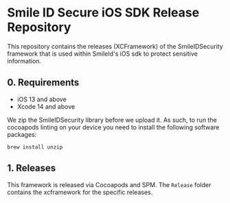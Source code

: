 # Smile ID Secure iOS SDK Release Repository

This repository contains the releases (XCFramework) of the SmileIDSecurity framework that is used within SmileId's iOS sdk to protect sensitive information.

## 0. Requirements

- iOS 13 and above
- Xcode 14 and above

We zip the SmileIDSecurity library before we upload it. As such, to run the cocoapods linting on your device you need to install the following software packages: 

```
brew install unzip
```

## 1. Releases

This framework is released via Cocoapods and SPM. The `Release` folder contains the xcframework for the specific releases.

